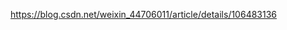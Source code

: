 <!--
 * @Author: your name
 * @Date: 2021-04-08 15:42:48
 * @LastEditTime: 2021-04-08 15:42:49
 * @LastEditors: Please set LastEditors
 * @Description: In User Settings Edit
 * @FilePath: /go_notes/docs/fmt.Printf使用指南.md
-->
https://blog.csdn.net/weixin_44706011/article/details/106483136